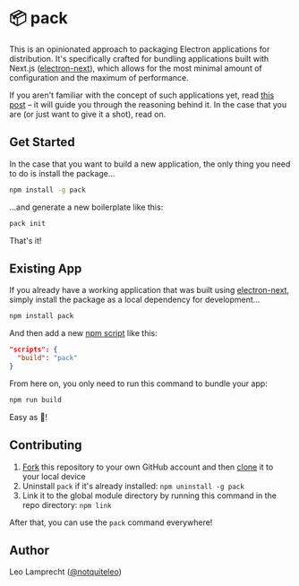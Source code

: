 # 📦 pack

This is an opinionated approach to packaging Electron applications for distribution. It's specifically crafted for bundling applications built with Next.js ([electron-next](https://github.com/leo/electron-next)), which allows for the most minimal amount of configuration and the maximum of performance.

If you aren't familiar with the concept of such applications yet, read [this post](https://leo.im/2017/electron-next) – it will guide you through the reasoning behind it. In the case that you are (or just want to give it a shot), read on.

## Get Started

In the case that you want to build a new application, the only thing you need to do is install the package...

```bash
npm install -g pack
```

...and generate a new boilerplate like this:

```bash
pack init
```

That's it!

## Existing App

If you already have a working application that was built using [electron-next](https://github.com/leo/electron-next), simply install the package as a local dependency for development...

```bash
npm install pack
```

And then add a new [npm script](https://docs.npmjs.com/misc/scripts) like this:

```json
"scripts": {
  "build": "pack"
}
```

From here on, you only need to run this command to bundle your app:

```bash
npm run build
```

Easy as 🍰!

## Contributing

1. [Fork](https://help.github.com/articles/fork-a-repo/) this repository to your own GitHub account and then [clone](https://help.github.com/articles/cloning-a-repository/) it to your local device
2. Uninstall `pack` if it's already installed: `npm uninstall -g pack`
3. Link it to the global module directory by running this command in the repo directory: `npm link`

After that, you can use the `pack` command everywhere!

## Author

Leo Lamprecht ([@notquiteleo](https://twitter.com/notquiteleo))
